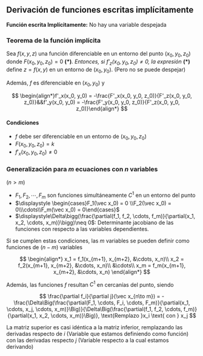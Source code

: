 ## Derivación de funciones escritas implícitamente

**Función escrita Implícitamente:** No hay una variable despejada

### Teorema de la función implícita

Sea $f(x,y,z)$ una función diferenciable en un entorno del punto $(x_0, y_0, z_0)$ donde $F(x_0, y_0, z_0) = 0$ **(\*)***. Entonces, si $f'_z(x_0, y_0, z_0) \neq 0$, la expresión* **(*)** define $z=f(x,y)$ en un entorno de $(x_0, y_0)$. (Pero no se puede despejar)

Además, $f$ es diferenciable en $(x_0, y_0)$ y

$$
\begin{align*}f'_x(x_0,  y_0) = -\frac{F'_x(x_0, y_0, z_0)}{F'_z(x_0, y_0, z_0)}&&f'_y(x_0,  y_0) = -\frac{F'_y(x_0, y_0, z_0)}{F'_z(x_0, y_0, z_0)}\end{align*}
$$

#### Condiciones

- $f$ debe ser diferenciable en un entorno de $(x_0, y_0, z_0)$
- $F(x_0, y_0, z_0) = k$
- $f'_x(x_0, y_0, z_0) \neq 0$

### Generalización para $m$ ecuaciones con $n$ variables

$(n>m)$

- $F_1, F_2, \cdots, F_m$ son funciones simultáneamente $C^1$ en un entorno del punto
- $\displaystyle \begin{cases}F_1(\vec x_0) = 0 \\F_2(\vec x_0) = 0\\\cdots\\F_m(\vec x_0) = 0\end{cases}$
- $\displaystyle\Delta\bigg(\frac{\partial(f_1, f_2, \cdots, f_m)}{\partial(x_1, x_2, \cdots, x_m)}\bigg)\neq 0$: Determinante jacobiano de las funciones con respecto a las variables dependientes.

Si se cumplen estas condiciones, las $m$ variables se pueden definir como funciones de $(n-m)$ variables

$$
\begin{align*}
x_1 = f_1(x_{m+1}, x_{m+2}, &\cdots, x_n)\\
x_2 = f_2(x_{m+1}, x_{m+2}, &\cdots, x_n)\\
&\cdots\\
x_m = f_m(x_{m+1}, x_{m+2}, &\cdots, x_n)
\end{align*}
$$

Además, las funciones $f$ resultan $C^1$ en cercanías del punto, siendo

$$
\frac{\partial f_i}{\partial j}(\vec x_{n\to m}) = -\frac{\Delta\Big(\frac{\partial(F_1, \cdots, F_i, \cdots, F_m)}{\partial(x_1, \cdots, x_j, \cdots, x_m)}\Big)}{\Delta\Big(\frac{\partial(f_1, f_2, \cdots, f_m)}{\partial(x_1, x_2, \cdots, x_m)}\Big)}, \text{Remplazo }x_i \text{ con } x_j
$$

La matriz superior es casi idéntica a la matriz inferior, remplazando las derivadas respecto de $i$ (Variable que estamos definiendo como función) con las derivadas respecto $j$ (Variable respecto a la cual estamos derivando)
